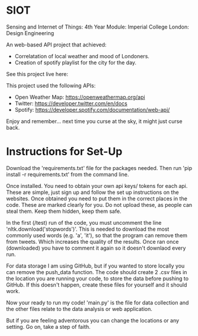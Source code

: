 # SIOT
Sensing and Internet of Things:  4th Year Module: Imperial College London: Design Engineering

An web-based API project that achieved:
- Correlatation of local weather and mood of Londoners.
- Creation of spotify playlist for the city for the day.


See this project live here:


This project used the following APIs:
- Open Weather Map: https://openweathermap.org/api
- Twitter: https://developer.twitter.com/en/docs
- Spotify: https://developer.spotify.com/documentation/web-api/


Enjoy and remember... next time you curse at the sky, it might just curse back.




# Instructions for Set-Up

Download the 'requirements.txt' file for the packages needed. Then run 'pip install -r requirements.txt' from the command line.

Once installed. You need to obtain your own api keys/ tokens for each api. These are simple, just sign up and follow the set up instructions on the websites.
Once obtained you need to put them in the correct places in the code. These are marked clearly for you. Do not upload these, as people can steal them. Keep them hidden, keep them safe.

In the first (/test) run of the code, you must uncomment the line 'nltk.download('stopwords')'. This is needed to download the most commonly used words (e.g. 'a', 'it'), so that the program can remove them from tweets. Which increases the quality of the results. Once ran once (downloaded) you have to comment it again so it doesn't downlaod every run.

For data storage I am using GitHub, but if you wanted to store locally you can remove the push_data function. The code should create 2 .csv files in the location you are running your code, to store the data before pushing to GitHub. If this doesn't happen, create these files for yourself and it should work.

Now your ready to run my code! 'main.py' is the file for data collection and the other files relate to the data analysis or web application.

But if you are feeling adventorous you can change the locations or any setting. Go on, take a step of faith.
